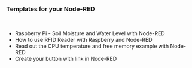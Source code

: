 <h3>Templates for your Node-RED</h3>
</br>

- Raspberry Pi - Soil Moisture and Water Level with Node-RED
- How to use RFID Reader with Raspberry and Node-RED
- Read out the CPU temperature and free memory example with Node-RED 
- Create your button with link in Node-RED
